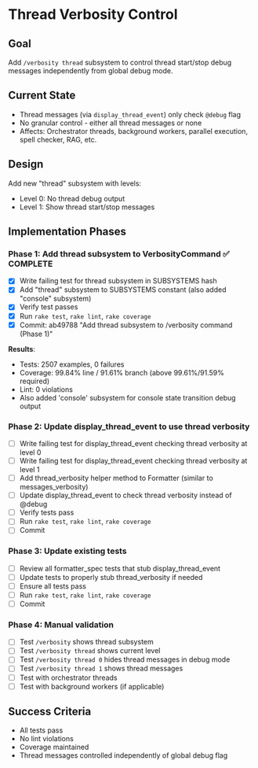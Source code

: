# Thread Verbosity Control

## Goal
Add `/verbosity thread` subsystem to control thread start/stop debug messages independently from global debug mode.

## Current State
- Thread messages (via `display_thread_event`) only check `@debug` flag
- No granular control - either all thread messages or none
- Affects: Orchestrator threads, background workers, parallel execution, spell checker, RAG, etc.

## Design
Add new "thread" subsystem with levels:
- Level 0: No thread debug output
- Level 1: Show thread start/stop messages

## Implementation Phases

### Phase 1: Add thread subsystem to VerbosityCommand ✅ COMPLETE
- [x] Write failing test for thread subsystem in SUBSYSTEMS hash
- [x] Add "thread" subsystem to SUBSYSTEMS constant (also added "console" subsystem)
- [x] Verify test passes
- [x] Run `rake test`, `rake lint`, `rake coverage`
- [x] Commit: ab49788 "Add thread subsystem to /verbosity command (Phase 1)"

**Results**:
- Tests: 2507 examples, 0 failures
- Coverage: 99.84% line / 91.61% branch (above 99.61%/91.59% required)
- Lint: 0 violations
- Also added 'console' subsystem for console state transition debug output

### Phase 2: Update display_thread_event to use thread verbosity
- [ ] Write failing test for display_thread_event checking thread verbosity at level 0
- [ ] Write failing test for display_thread_event checking thread verbosity at level 1
- [ ] Add thread_verbosity helper method to Formatter (similar to messages_verbosity)
- [ ] Update display_thread_event to check thread verbosity instead of @debug
- [ ] Verify tests pass
- [ ] Run `rake test`, `rake lint`, `rake coverage`
- [ ] Commit

### Phase 3: Update existing tests
- [ ] Review all formatter_spec tests that stub display_thread_event
- [ ] Update tests to properly stub thread_verbosity if needed
- [ ] Ensure all tests pass
- [ ] Run `rake test`, `rake lint`, `rake coverage`
- [ ] Commit

### Phase 4: Manual validation
- [ ] Test `/verbosity` shows thread subsystem
- [ ] Test `/verbosity thread` shows current level
- [ ] Test `/verbosity thread 0` hides thread messages in debug mode
- [ ] Test `/verbosity thread 1` shows thread messages
- [ ] Test with orchestrator threads
- [ ] Test with background workers (if applicable)

## Success Criteria
- All tests pass
- No lint violations
- Coverage maintained
- Thread messages controlled independently of global debug flag
